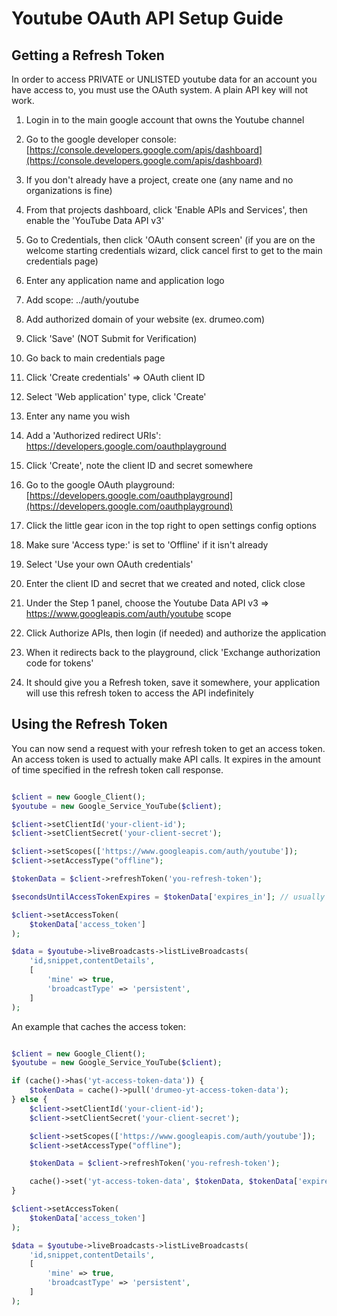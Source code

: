 # Youtube OAuth API Setup Guide

## Getting a Refresh Token
In order to access PRIVATE or UNLISTED youtube data for an account you have access to, you must use the OAuth system. A plain API key will not work.

1. Login in to the main google account that owns the Youtube channel
2. Go to the google developer console: [https://console.developers.google.com/apis/dashboard](https://console.developers.google.com/apis/dashboard)
3. If you don't already have a project, create one (any name and no organizations is fine)
4. From that projects dashboard, click 'Enable APIs and Services', then enable the 'YouTube Data API v3'

5. Go to Credentials, then click 'OAuth consent screen' (if you are on the welcome starting credentials wizard, click cancel first to get to the main credentials page)
6. Enter any application name and application logo
7. Add scope: ../auth/youtube
8. Add authorized domain of your website (ex. drumeo.com)
9. Click 'Save' (NOT Submit for Verification)

10. Go back to main credentials page
11. Click 'Create credentials' => OAuth client ID
12. Select 'Web application' type, click 'Create'
13. Enter any name you wish
14. Add a 'Authorized redirect URIs': https://developers.google.com/oauthplayground
15. Click 'Create', note the client ID and secret somewhere

16. Go to the google OAuth playground: [https://developers.google.com/oauthplayground](https://developers.google.com/oauthplayground)
17. Click the little gear icon in the top right to open settings config options
18. Make sure 'Access type:' is set to 'Offline' if it isn't already
19. Select 'Use your own OAuth credentials'
20. Enter the client ID and secret that we created and noted, click close
21. Under the Step 1 panel, choose the Youtube Data API v3 => https://www.googleapis.com/auth/youtube scope
22. Click Authorize APIs, then login (if needed) and authorize the application
23. When it redirects back to the playground, click 'Exchange authorization code for tokens'
24. It should give you a Refresh token, save it somewhere, your application will use this refresh token to access the API indefinitely

## Using the Refresh Token

You can now send a request with your refresh token to get an access token. An access token is used to actually make API calls. It expires in the amount of time specified in the refresh token call response.

```php

$client = new Google_Client();
$youtube = new Google_Service_YouTube($client);

$client->setClientId('your-client-id');
$client->setClientSecret('your-client-secret');

$client->setScopes(['https://www.googleapis.com/auth/youtube']);
$client->setAccessType("offline");

$tokenData = $client->refreshToken('you-refresh-token');

$secondsUntilAccessTokenExpires = $tokenData['expires_in']; // usually 3600

$client->setAccessToken(
    $tokenData['access_token']
);

$data = $youtube->liveBroadcasts->listLiveBroadcasts(
    'id,snippet,contentDetails',
    [
        'mine' => true,
        'broadcastType' => 'persistent',
    ]
);

```

An example that caches the access token:

```php

$client = new Google_Client();
$youtube = new Google_Service_YouTube($client);

if (cache()->has('yt-access-token-data')) {
    $tokenData = cache()->pull('drumeo-yt-access-token-data');
} else {
    $client->setClientId('your-client-id');
    $client->setClientSecret('your-client-secret');

    $client->setScopes(['https://www.googleapis.com/auth/youtube']);
    $client->setAccessType("offline");

    $tokenData = $client->refreshToken('you-refresh-token');

    cache()->set('yt-access-token-data', $tokenData, $tokenData['expires_in'] - 500);
}

$client->setAccessToken(
    $tokenData['access_token']
);

$data = $youtube->liveBroadcasts->listLiveBroadcasts(
    'id,snippet,contentDetails',
    [
        'mine' => true,
        'broadcastType' => 'persistent',
    ]
);


```